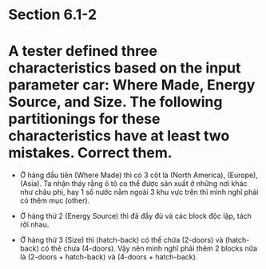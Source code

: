 # Section 6.1-2

# A tester defined three characteristics based on the input parameter car: Where Made, Energy Source, and Size. The following partitionings for these characteristics have at least two mistakes. Correct them.

- Ở hàng đầu tiên (Where Made) thì có 3 cột là (North America), (Europe), (Asia). Ta nhận tháy rằng ô tô co thể được sản xuất ở những nơi khác như châu phi, hay 1 số nước nằm ngoài 3 khu vực trên thì mình nghĩ phải có thêm mục (other).

- Ở hàng thứ 2 (Energy Source) thì đã đầy đủ và các block độc lập, tách rời nhau.

- Ở hàng thứ 3 (Size) thì (hatch-back) có thể chứa (2-doors) và (hatch-back) có thẻ chưa (4-doors). Vậy nên mình nghĩ phải thêm 2 blocks nữa là (2-doors + hatch-back) và (4-doors + hatch-back).